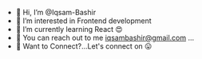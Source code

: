 
                                               




- 👋 Hi, I’m @Iqsam-Bashir
- 👀 I’m interested in Frontend development 
- 🌱 I’m currently learning React 😍
- 💌 You can reach out to me iqsambashir@gmail.com ...
- 🤝 Want to Connect?...Let's connect on  😛

<!---
Iqsam-Bashir/Iqsam-Bashir is a ✨ special ✨ repository because its `README.md` (this file) appears on your GitHub profile.
You can click the Preview link to take a look at your changes.
--->
